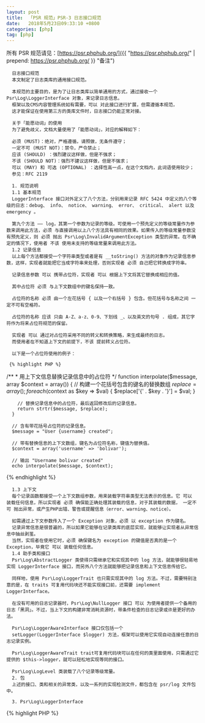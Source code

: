 ```yaml
---
layout: post
title:  「PSR 规范」PSR-3 日志接口规范
date:   2018年5月23日09:33:10 +0800
categories: [php] 
tag: [php] 
---
```


所有 PSR 规范请见：[https://psr.phphub.org/]({{ "https://psr.phphub.org/" | prepend: https://psr.phphub.org/  }} "备注")

      
      日志接口规范
      本文制定了日志类库的通用接口规范。
      
      本规范的主要目的，是为了让日志类库以简单通用的方式，通过接收一个 Psr\Log\LoggerInterface 对象，来记录日志信息。
      框架以及CMS内容管理系统如有需要，可以 对此接口进行扩展，但需遵循本规范，
      这才能保证在使用第三方的类库文件时，日志接口仍能正常对接。
      
      关于「能愿动词」的使用
      为了避免歧义，文档大量使用了「能愿动词」，对应的解释如下：
      
      必须 (MUST)：绝对，严格遵循，请照做，无条件遵守；
      一定不可 (MUST NOT)：禁令，严令禁止；
      应该 (SHOULD) ：强烈建议这样做，但是不强求；
      不该 (SHOULD NOT)：强烈不建议这样做，但是不强求；
      可以 (MAY) 和 可选 (OPTIONAL) ：选择性高一点，在这个文档内，此词语使用较少；
      参见：RFC 2119
      
      1. 规范说明
      1.1 基本规范
      LoggerInterface 接口对外定义了八个方法，分别用来记录 RFC 5424 中定义的八个等级的日志：debug、 info、 notice、 warning、 error、 critical、 alert 以及 emergency 。
      
      第九个方法 —— log，其第一个参数为记录的等级。可使用一个预先定义的等级常量作为参数来调用此方法，必须 与直接调用以上八个方法具有相同的效果。如果传入的等级常量参数没有预先定义，则 必须 抛出 Psr\Log\InvalidArgumentException 类型的异常。在不确定的情况下，使用者 不该 使用未支持的等级常量来调用此方法。
      1.2 记录信息
      以上每个方法都接受一个字符串类型或者是有 __toString() 方法的对象作为记录信息参数，这样，实现者就能把它当成字符串来处理，否则实现者 必须 自己把它转换成字符串。
      
      记录信息参数 可以 携带占位符，实现者 可以 根据上下文将其它替换成相应的值。
      
      其中占位符 必须 与上下文数组中的键名保持一致。
      
      占位符的名称 必须 由一个左花括号 { 以及一个右括号 } 包含。但花括号与名称之间 一定不可有空格符。
      
      占位符的名称 应该 只由 A-Z、a-z、0-9、下划线 _、以及英文的句号 . 组成，其它字符作为将来占位符规范的保留。
      
      实现者 可以 通过对占位符采用不同的转义和转换策略，来生成最终的日志。
      而使用者在不知道上下文的前提下，不该 提前转义占位符。
      
      以下是一个占位符使用的例子：
      
     {% highlight PHP %}
 /**
      * 用上下文信息替换记录信息中的占位符
      */
      function interpolate($message, array $context = array())
      {
        // 构建一个花括号包含的键名的替换数组
        $replace = array();
        foreach ($context as $key => $val) {
            $replace['{' . $key . '}'] = $val;
        }
      
        // 替换记录信息中的占位符，最后返回修改后的记录信息。
        return strtr($message, $replace);
      }
      
      // 含有带花括号占位符的记录信息。
      $message = "User {username} created";
      
      // 带有替换信息的上下文数组，键名为占位符名称，键值为替换值。
      $context = array('username' => 'bolivar');
      
      // 输出 "Username bolivar created"
      echo interpolate($message, $context);
{% endhighlight %}

      1.3 上下文
      每个记录函数都接受一个上下文数组参数，用来装载字符串类型无法表示的信息。它 可以 装载任何信息，所以实现者 必须 确保能正确处理其装载的信息，对于其装载的数据， 一定不可 抛出异常，或产生PHP出错、警告或提醒信息（error、warning、notice）。
      
      如需通过上下文参数传入了一个 Exception 对象，必须 以 exception 作为键名。
      记录异常信息是很普遍的，所以如果它能够在记录类库的底层实现，就能够让实现者从异常信息中抽丝剥茧。
      当然，实现者在使用它时，必须 确保键名为 exception 的键值是否真的是一个 Exception，毕竟它 可以 装载任何信息。
      1.4 助手类和接口
      Psr\Log\AbstractLogger 类使得只需继承它和实现其中的 log 方法，就能够很轻易地实现 LoggerInterface 接口，而另外八个方法就能够把记录信息和上下文信息传给它。
      
      同样地，使用 Psr\Log\LoggerTrait 也只需实现其中的 log 方法。不过，需要特别注意的是，在 traits 可复用代码块还不能实现接口前，还需要 implement LoggerInterface。
      
      在没有可用的日志记录器时，Psr\Log\NullLogger 接口 可以 为使用者提供一个备用的日志「黑洞」。不过，当上下文的构建非常消耗资源时，带条件检查的日志记录或许是更好的办法。
      
      Psr\Log\LoggerAwareInterface 接口仅包括一个
      setLogger(LoggerInterface $logger) 方法，框架可以使用它实现自动连接任意的日志记录实例。
      
      Psr\Log\LoggerAwareTrait trait可复用代码块可以在任何的类里面使用，只需通过它提供的 $this->logger，就可以轻松地实现等同的接口。
      
      Psr\Log\LogLevel 类装载了八个记录等级常量。
      2. 包
      上述的接口、类和相关的异常类，以及一系列的实现检测文件，都包含在 psr/log 文件包中。
      
      3. Psr\Log\LoggerInterface
   {% highlight PHP %}
   <?php
      
      namespace Psr\Log;
      
      /**
       * 日志记录实例
       *
       * 日志信息变量 —— message，**必须** 是一个字符串或是实现了 __toString() 方法的对象。
       *
       * 日志信息变量中 **可以** 包含格式如 “{foo}” (代表 foo) 的占位符，
       * 它将会由上下文数组中键名为「foo」的键值替代。
       *
       * 上下文数组可以携带任意的数据，唯一的限制是，当它携带的是一个 exception 对象时，它的键名 **必须** 是 "exception"。
       *
       * 详情可参阅： https://github.com/PizzaLiu/PHP-FIG/blob/master/PSR-3-logger-interface-cn.md
       */
      interface LoggerInterface
      {
          /**
           * 系统不可用
           *
           * @param string $message
           * @param array $context
           * @return null
           */
          public function emergency($message, array $context = array());
      
          /**
           *  **必须** 立刻采取行动
           *
           * 例如：在整个网站都垮掉了、数据库不可用了或者其他的情况下， **应该** 发送一条警报短信把你叫醒。
           *
           * @param string $message
           * @param array $context
           * @return null
           */
          public function alert($message, array $context = array());
      
          /**
           * 紧急情况
           *
           * 例如：程序组件不可用或者出现非预期的异常。
           *
           * @param string $message
           * @param array $context
           * @return null
           */
          public function critical($message, array $context = array());
      
          /**
           * 运行时出现的错误，不需要立刻采取行动，但必须记录下来以备检测。
           *
           * @param string $message
           * @param array $context
           * @return null
           */
          public function error($message, array $context = array());
      
          /**
           * 出现非错误性的异常。
           *
           * 例如：使用了被弃用的API、错误地使用了API或者非预想的不必要错误。
           *
           * @param string $message
           * @param array $context
           * @return null
           */
          public function warning($message, array $context = array());
      
          /**
           * 一般性重要的事件。
           *
           * @param string $message
           * @param array $context
           * @return null
           */
          public function notice($message, array $context = array());
      
          /**
           * 重要事件
           *
           * 例如：用户登录和SQL记录。
           *
           * @param string $message
           * @param array $context
           * @return null
           */
          public function info($message, array $context = array());
      
          /**
           * debug 详情
           *
           * @param string $message
           * @param array $context
           * @return null
           */
          public function debug($message, array $context = array());
      
          /**
           * 任意等级的日志记录
           *
           * @param mixed $level
           * @param string $message
           * @param array $context
           * @return null
           */
          public function log($level, $message, array $context = array());
      }
      4. Psr\Log\LoggerAwareInterface
      <?php
      
      namespace Psr\Log;
      
      /**
       * logger-aware 定义实例
       */
      interface LoggerAwareInterface
      {
          /**
           * 设置一个日志记录实例
           *
           * @param LoggerInterface $logger
           * @return null
           */
          public function setLogger(LoggerInterface $logger);
      }
      5. Psr\Log\LogLevel
      <?php
      
      namespace Psr\Log;
      
      /**
       * 日志等级常量定义
       */
      class LogLevel
      {
          const EMERGENCY = 'emergency';
          const ALERT     = 'alert';
          const CRITICAL  = 'critical';
          const ERROR     = 'error';
          const WARNING   = 'warning';
          const NOTICE    = 'notice';
          const INFO      = 'info';
          const DEBUG     = 'debug';
      }
      --
{% endhighlight %}
